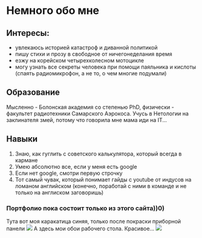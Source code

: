 # Немного обо мне
## Интересы:
* увлекаюсь историей катастроф и диванной политикой
* пишу стихи и прозу в свободное от ничегонеделания время
* езжу на корейском четырехколесном мотоцикле
* могу узнать все секреты человека при помощи паяльника и кислоты (спаять радиомикрофон, а не то, о чем многие подумали)
  
## Образование 
Мысленно - Болонская академия со степенью PhD, физически - факультет радиотехники Самарского Аэрокоса.
Учусь в Нетологии на заклинателя змей, потому что говорила мне мама иди на IT...

## Навыки
1. Знаю, как гуглить с советского калькулятора, который всегда в кармане
2. Умею абсолютно все, если у меня есть google
3. Если нет google, смотри первую строчку
4. Тот самый чувак, который понимает гайды с youtube от индусов на ломаном английском (конечно, поработай с ними в команде и не только на англиском заговоришь)

### Портфолио пока состоит только из этого сайта))0)

Тута вот моя каракатица синяя, только после покраски приборной панели
![](https://github.com/ArtemBalu/my-first-webpage/blob/main/OylRZUugjYQ.jpg)
А здесь мои обои рабочего стола. Красивое...
![](https://github.com/ArtemBalu/my-first-webpage/blob/main/NQG3mMKA4Yg.jpg)
